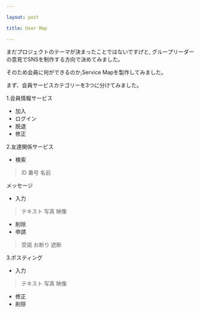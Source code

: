 ```yaml
---

layout: post

title: User Map

---
```


まだプロジェクトのテーマが決まったことではないですげと,
グループリーダーの意見でSNSを制作する方向で決めてみました。

そのため会員に何ができるのか,Service Mapを製作してみました。

まず、会員サービスカテゴリーを3つに分けてみました。

1.会員情報サービス
+ 加入
+ ログイン
+ 脱退
+ 修正

2.友達関係サービス
+ 検索
> ID
> 番号
> 名前

メッセージ
+ 入力
> テキスト
  写真
  映像

+ 削除
+ 申請
> 受諾
  お断り
  遮断

3.ポスティング
+ 入力
> テキスト
  写真
  映像

+ 修正
+ 削除
